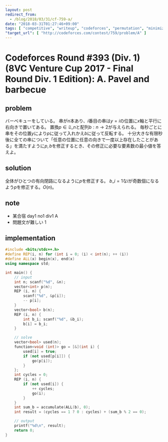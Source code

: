 ```yaml
---
layout: post
redirect_from:
  - /blog/2018/03/31/cf-759-a/
date: "2018-03-31T01:27:46+09:00"
tags: [ "competitive", "writeup", "codeforces", "permutation", "minimize" ]
"target_url": [ "http://codeforces.com/contest/759/problem/A" ]
---
```


# Codeforces Round #393 (Div. 1) (8VC Venture Cup 2017 - Final Round Div. 1 Edition): A. Pavel and barbecue

## problem

バーベキューをしている。
串が$n$本あり、$i$番目の串は$y = i$の位置に$x$軸と平行に右向きで置いてある。
置換$p \in \mathfrak{S}\_n$と配列$b : n \to 2$が与えられる。
毎秒ごとに串をその位置$y$により$p$に従って入れかえ$b$に従って反転する。
十分大きな有限秒後に全ての串について「任意の位置に任意の向きで一度以上存在したことがある」を満たすように$p, b$を修正するとき、その修正に必要な要素数の最小値を答えよ。

## solution

全体がひとつの有向閉路になるように$p$を修正する。
$b\_i = 1$な$i$が奇数個になるよう$p$を修正する。$O(n)$。

## note

-   某合宿 day1 no1 div1 A
-   問題文が難しい 1

## implementation

``` c++
#include <bits/stdc++.h>
#define REP(i, n) for (int i = 0; (i) < int(n); ++ (i))
#define ALL(x) begin(x), end(x)
using namespace std;

int main() {
    // input
    int n; scanf("%d", &n);
    vector<int> p(n);
    REP (i, n) {
        scanf("%d", &p[i]);
        -- p[i];
    }
    vector<bool> b(n);
    REP (i, n) {
        int b_i; scanf("%d", &b_i);
        b[i] = b_i;
    }

    // solve
    vector<bool> used(n);
    function<void (int)> go = [&](int i) {
        used[i] = true;
        if (not used[p[i]]) {
            go(p[i]);
        }
    };
    int cycles = 0;
    REP (i, n) {
        if (not used[i]) {
            ++ cycles;
            go(i);
        }
    }
    int sum_b = accumulate(ALL(b), 0);
    int result = (cycles == 1 ? 0 : cycles) + (sum_b % 2 == 0);

    // output
    printf("%d\n", result);
    return 0;
}
```

